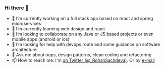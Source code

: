 ### Hi there 👋


- 🔭 I’m currently working on a full stack app based on react and spring microservices
- 🌱 I’m currently learning web design and react
- 👯 I’m looking to collaborate on any Java or JS based projects or even mobile apps (android or ios)
- 🤔 I’m looking for help with devops route and some guidance on software architecture
- 💬 Ask me about oops, design patterns, clean coding and refactoring
- 📫 How to reach me: I'm [on Twitter (@_RohanSachdeva)](http://twitter.com/_RohanSachdeva). Or by [e-mail](mailto:rohan.sachdeva1990@gmail.com)

<!--
**rohansachdeva1990/rohansachdeva1990** is a ✨ _special_ ✨ repository because its `README.md` (this file) appears on your GitHub profile.

Here are some ideas to get you started:

- 🔭 I’m currently working on ...
- 🌱 I’m currently learning ...
- 👯 I’m looking to collaborate on ...
- 🤔 I’m looking for help with ...
- 💬 Ask me about ...
- 📫 How to reach me: ...
- 😄 Pronouns: ...
- ⚡ Fun fact: ...
-->
